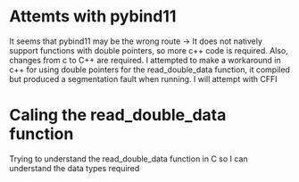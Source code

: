 # Attemts with pybind11
It seems that pybind11 may be the wrong route -> It does not natively support functions with double pointers, so more c++ code is required. Also, changes from c to C++ are required. I attempted to make a workaround in c++ for using double pointers for the read_double_data function, it compiled but produced a segmentation fault when running. I will attempt with CFFI

# Caling the read_double_data function
Trying to understand the read_double_data function in C so I can understand the data types required